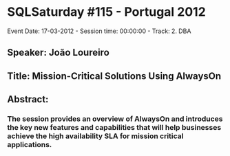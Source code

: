 # SQLSaturday #115 - Portugal 2012
Event Date: 17-03-2012 - Session time: 00:00:00 - Track: 2. DBA
## Speaker: João  Loureiro
## Title: Mission-Critical Solutions Using AlwaysOn
## Abstract:
### The session provides an overview of AlwaysOn and introduces the key new features and capabilities that will help businesses achieve the high availability SLA for mission critical applications.
